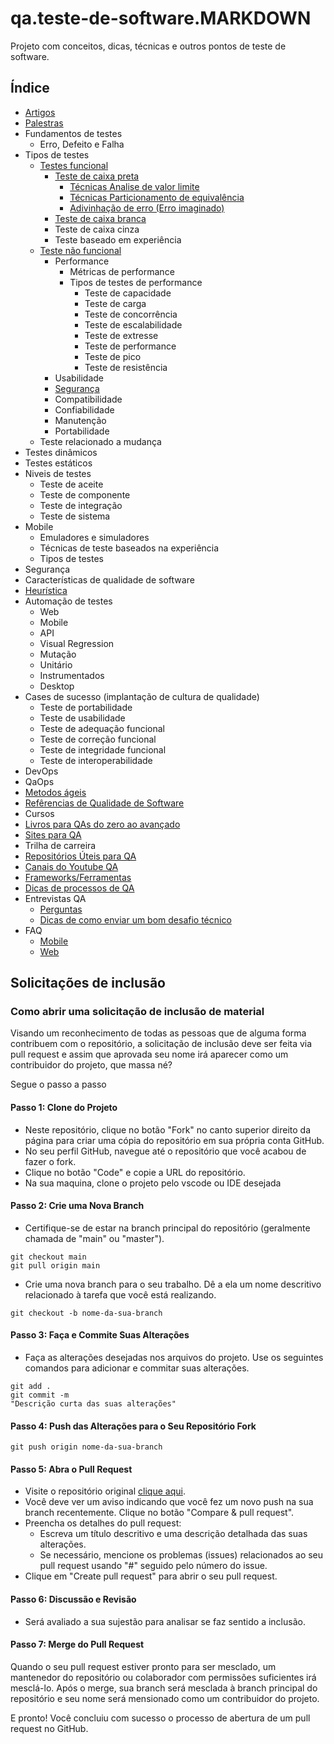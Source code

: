 # qa.teste-de-software.MARKDOWN

Projeto com conceitos, dicas, técnicas e outros pontos de teste de software.

## Índice

- [Artigos](/artigos/artigos.md)
- [Palestras](/palestras/palestras.md)
- Fundamentos de testes
  - Erro, Defeito e Falha
- Tipos de testes
  - [Testes funcional](./tipos%20de%20testes/teste%20funcional/teste_funcional.md)
    - [Teste de caixa preta](./tipos%20de%20testes/teste%20funcional/teste%20de%20caixa%20preta/caixa_preta.md)
      - [Técnicas Analise de valor limite](./tipos%20de%20testes/teste%20funcional/teste%20de%20caixa%20preta/t%C3%A9cnicas%20de%20caixa%20preta/analise_de_valor_limite.md)
      - [Técnicas Particionamento de equivalência](./tipos%20de%20testes/teste%20funcional/teste%20de%20caixa%20preta/t%C3%A9cnicas%20de%20caixa%20preta/particionamento_de_equivalencia.md)
      - [Adivinhação de erro (Erro imaginado)](./tipos%20de%20testes/teste%20funcional/teste%20de%20caixa%20preta/t%C3%A9cnicas%20de%20caixa%20preta/advinhacao_erro.md)
    - [Teste de caixa branca](./tipos%20de%20testes/teste%20funcional/teste%20de%20caixa%20branca/teste_caixa_branca.md)
    - Teste de caixa cinza
    - Teste baseado em experiência
  - [Teste não funcional](./tipos%20de%20testes/teste%20n%C3%A3o%20funcional/teste_nao_funcional.md)
    - Performance
      - Métricas de performance
      - Tipos de testes de performance
        - Teste de capacidade
        - Teste de carga
        - Teste de concorrência
        - Teste de escalabilidade
        - Teste de extresse
        - Teste de performance
        - Teste de pico
        - Teste de resistência
    - Usabilidade
    - [Segurança](./tipos%20de%20testes/teste%20n%C3%A3o%20funcional/teste%20de%20seguran%C3%A7a/teste_de_seguranca.md)
    - Compatibilidade
    - Confiabilidade
    - Manutenção
    - Portabilidade
  - Teste relacionado a mudança
- Testes dinâmicos
- Testes estáticos
- Niveis de testes
  - Teste de aceite
  - Teste de componente
  - Teste de integração
  - Teste de sistema
- Mobile
  - Emuladores e simuladores
  - Técnicas de teste baseados na experiência
  - Tipos de testes
- Segurança
- Características de qualidade de software
- [Heurística](./heur%C3%ADsticas/01_introducao.md)
- Automação de testes
  - Web
  - Mobile
  - API
  - Visual Regression
  - Mutação
  - Unitário
  - Instrumentados
  - Desktop
- Cases de sucesso (implantação de cultura de qualidade)
  - Teste de portabilidade
  - Teste de usabilidade
  - Teste de adequação funcional
  - Teste de correção funcional
  - Teste de integridade funcional
  - Teste de interoperabilidade
- DevOps
- QaOps
- [Metodos ágeis](./métodologias%20ageis/metodologias_intro.md)
- [Refêrencias de Qualidade de Software](./refer%C3%AAncias%20de%20qualidade/referencia_de_qualidade.md)
- Cursos
- [Livros para QAs do zero ao avançado](./livros%20QA/livros.md)
- [Sites para QA](./sites%20para%20QA/sitesQA.md)
- Trilha de carreira
- [Repositórios Úteis para QA](./repositorios%20uteis/repositorios.md)
- [Canais do Youtube QA](./canais%20do%20youtube%20qa/canaisQA.md)
- [Frameworks/Ferramentas](./frameworks/introducao_frameworks.md)
- [Dicas de processos de QA](./dicas%20de%20processos%20de%20QA/QA%20(Processos).png)
- Entrevistas QA
  - [Perguntas](./entrevistas/perguntas//perguntas.md)
  - [Dicas de como enviar um bom desafio técnico](./entrevistas/desafio%20t%C3%A9cnico/desafio_tecnico.md)
- FAQ
  - [Mobile](./faq/mobile/mobilefaq.md)
  - [Web](./faq//web/webfaq.md)

## Solicitações de inclusão

### Como abrir uma solicitação de inclusão de material

Visando um reconhecimento de todas as pessoas que de alguma forma contribuem com o repositório, a solicitação de inclusão deve ser feita via pull request e assim que aprovada seu nome irá aparecer como um contribuidor do projeto, que massa né?

Segue o passo a passo

#### Passo 1: Clone do Projeto

- Neste repositório, clique no botão "Fork" no canto superior direito da página para criar uma cópia do repositório em sua própria conta GitHub.
- No seu perfil GitHub, navegue até o repositório que você acabou de fazer o fork.
- Clique no botão "Code" e copie a URL do repositório.
- Na sua maquina, clone o projeto pelo vscode ou IDE desejada

#### Passo 2: Crie uma Nova Branch

- Certifique-se de estar na branch principal do repositório (geralmente chamada de "main" ou "master").
```
git checkout main
git pull origin main
```
- Crie uma nova branch para o seu trabalho. Dê a ela um nome descritivo relacionado à tarefa que você está realizando.

```
git checkout -b nome-da-sua-branch
```

#### Passo 3: Faça e Commite Suas Alterações

- Faça as alterações desejadas nos arquivos do projeto. Use os seguintes comandos para adicionar e commitar suas alterações.

```
git add .
git commit -m 
"Descrição curta das suas alterações"
```

#### Passo 4: Push das Alterações para o Seu Repositório Fork

```
git push origin nome-da-sua-branch
```

#### Passo 5: Abra o Pull Request

- Visite o repositório original [clique aqui](https://github.com/qajonatasmartins/qa.teste-de-software.MARKDOWN).
- Você deve ver um aviso indicando que você fez um novo push na sua branch recentemente. Clique no botão "Compare & pull request".
- Preencha os detalhes do pull request:
  - Escreva um título descritivo e uma descrição detalhada das suas alterações.
  - Se necessário, mencione os problemas (issues) relacionados ao seu pull request usando "#" seguido pelo número do issue.
- Clique em "Create pull request" para abrir o seu pull request.

#### Passo 6: Discussão e Revisão

- Será avaliado a sua sujestão para analisar se faz sentido a inclusão.

#### Passo 7: Merge do Pull Request

Quando o seu pull request estiver pronto para ser mesclado, um mantenedor do repositório ou colaborador com permissões suficientes irá mesclá-lo.
Após o merge, sua branch será mesclada à branch principal do repositório e seu nome será mensionado como um contribuidor do projeto.

E pronto! Você concluiu com sucesso o processo de abertura de um pull request no GitHub.
